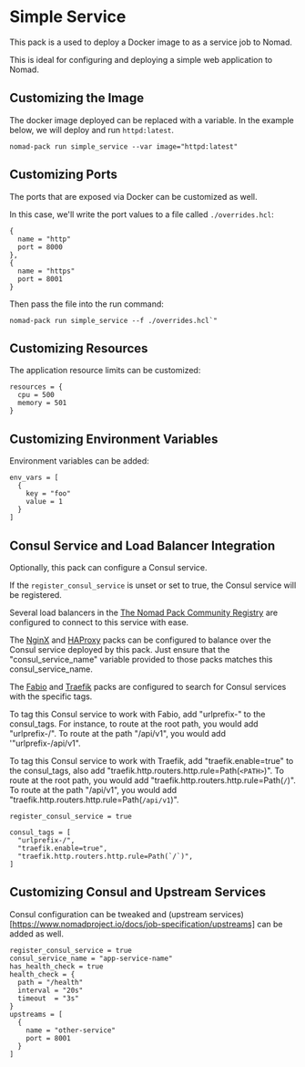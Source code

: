 # Simple Service

This pack is a used to deploy a Docker image to as a service job to Nomad.

This is ideal for configuring and deploying a simple web application to Nomad.

## Customizing the Image

The docker image deployed can be replaced with a variable. In the example
below, we will deploy and run `httpd:latest`.

```
nomad-pack run simple_service --var image="httpd:latest"
```

## Customizing Ports

The ports that are exposed via Docker can be customized as well.

In this case, we'll write the port values to a file called `./overrides.hcl`:

```
{
  name = "http"
  port = 8000
},
{
  name = "https"
  port = 8001
}
```

Then pass the file into the run command:

```
nomad-pack run simple_service --f ./overrides.hcl`"
```

## Customizing Resources

The application resource limits can be customized:

```
resources = {
  cpu = 500
  memory = 501
}
```

## Customizing Environment Variables

Environment variables can be added:

```
env_vars = [
  {
    key = "foo"
    value = 1
  }
]
```

## Consul Service and Load Balancer Integration

Optionally, this pack can configure a Consul service.

If the `register_consul_service` is unset or set to true, the Consul service will be registered.

Several load balancers in the [The Nomad Pack Community Registry](../README.md) are configured to connect to
this service with ease.

The [NginX](../nginx/README.md) and [HAProxy](../haproxy/README.md) packs can be configured to balance over the
Consul service deployed by this pack. Just ensure that the "consul_service_name" variable provided to those
packs matches this consul_service_name.

The [Fabio](../fabio/README.md) and [Traefik](../traefik/README.md) packs are configured to search for Consul
services with the specific tags.

To tag this Consul service to work with Fabio, add "urlprefix-<PATH>"
to the consul_tags. For instance, to route at the root path, you would add "urlprefix-/". To route at the path "/api/v1", you would add '"urlprefix-/api/v1".

To tag this Consul service to work with Traefik, add "traefik.enable=true" to the consul_tags, also add "traefik.http.routers.http.rule=Path(`<PATH>`)". To route at the root path, you would add "traefik.http.routers.http.rule=Path(`/`)". To route at the path "/api/v1", you would add "traefik.http.routers.http.rule=Path(`/api/v1`)".

```
register_consul_service = true

consul_tags = [
  "urlprefix-/",
  "traefik.enable=true",
  "traefik.http.routers.http.rule=Path(`/`)",
]
```

## Customizing Consul and Upstream Services

Consul configuration can be tweaked and (upstream services)[https://www.nomadproject.io/docs/job-specification/upstreams]
can be added as well.

```
register_consul_service = true
consul_service_name = "app-service-name"
has_health_check = true
health_check = {
  path = "/health"
  interval = "20s"
  timeout  = "3s"
}
upstreams = [
  {
    name = "other-service"
    port = 8001
  }
]
```
